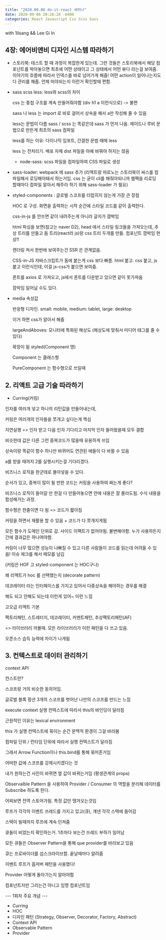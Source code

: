 ```yaml
---
title: "2020.09.06 do-it-react 세미나"
date: 2020-09-06 20:26:28 -0400
categories: React Javascript Css Scss Sass
---
```


with 1ilsang && Lee Gi In

## 4장: 에어비앤비 디자인 시스템 따라하기

   - 스토리북: 테스트 할 때 과정이 복잡한게 있는데. 그런 것들은 스토리북에서 해당 컴포넌트를 박아놓으면 최초에 어떤 상태이고 그 상태에서 어떤 뷰다 라는걸 보여줌. 이야기의 흐름에 따라서 인덱스를 바로 넘어가게 해줌! 어떤 action이 일어나는지도 다 관리를 해줌. 언제 떠야되는지 이런거 확인할때 편함.

   - sass scss less: less와 scss의 차이 

     css 는 중첩 구조를 계속 만들어줘야함 (div h1 a 이런식으로) -> 불편

     sass 나 less 는 import 로 바로 걸어서 상속을 해서 a만 작성해 줄 수 있음

     less는 문법이 다름 sass / scss 는 똑같은데 sass 가 먼저 나옴. 제이드나 루비 문법으로 만든게 최초의 sass 컴파일 

     less를 하는 이유: 다이나믹 임포트, 간결한 문법 때메 less

     less 는 전처리기. 배포 자체 dist 파일을 아예 바꿔야 하지는 않음

     - node-sass: scss 파일을 컴파일하여 CSS 파일로 생성
- sass-loader: webpack 에 sass 추가 (리액트랑 따로노는 스토리북이 싸스를 컴파일해서 로딩해야돼서 하는거임. css 는 굳이 cli를 해줘야되니까 웹팩을 리로딩 할때마다 컴파일 알아서 해주라 하기 위해 sass-loader 가 필요)
     
- styled-components : 글로벌 스코프를 더럽히지 않는게 가장 큰 장점

  HOC 로 구성. 화면을 출력하는 시작 순간에 스타일 코드를 같이 출력한다.

  css-in-js 를 안쓰면 같이 내려주는게 아니라 글자가 깜박임

  html 파싱을 보면(참고는 naver D2), head 에서 스타일 링크들을 가져오는데, 추상 트리를 만들고 돔 트리(react라 js)랑 css 트리 두개를 만듦. 컴포넌트 깜박임 현상!!

  렌더링 쳐서 한번에 보여주는건 SSR 은 관계없음.

  CSS-in-JS 자바스크립트가 돔에 붙는게 css 보다 빠름. html 붙고. css 붙고, js 붙고 이런식인데, 이걸 js-css가 붙으면 보여줌. 

  폰트를 axios 로 가져오고, js에서 폰트를 다운받고 있으면 같이 못가져옴

  깜박임 일어날 수도 있다.  

- media 속성값

  반응형 디자인. small: mobile, medium: tablet, large: desktop

  이거 하면 css가 알아서 해줌

  largeAndAboves: 모니터에 특화된 해상도 (해상도에 맞춰서 미디어 태그를 줄 수 있다)

  확장이 됨 styled(Component 명)

  Component 는 클래스형

  PureComponent 는 함수형으로 쓰일때

  



## 2. 리액트 고급 기술 따라하기

- Curring(커링)

인자를 여러개 넣고 하나의 리턴값을 만들어내는데,

커링은 여러개의 인자들을 쪼개고 싶다는게 핵심

지연실행 => 인자 받고 다음 인자 기다리고 마지막 인자 들어왔을때 모두 결합

비슷한데 값은 다른 그런 중복코드가 많을때 유용하게 쓰임

상속이랑 똑같이 함수 하나만 바뀌어도 연관된 애들이 다 바뀔 수 있음

a를 받을 때까지 2를 실행시키는걸 기다리겠다.

비즈니스 로직을 한군데로 몰아넣을 수 있다.



순서가 있고, 중복이 많이 될 만한 코드는 커링을 사용하여 짜는게 좋다?

비즈니스 로직이 들어갈 만 한걸 다 만들어놓으면 안에 내용은 잘 몰라도됨. 수식 내용을 합성해가는 과정.

함수형은 한줄이면 다 됨 => 코드가 짧아짐

커링을 하면서 재활용 할 수 있음 + 코드가 다 쪼개지게됨

모든 함수가 도메인 단위로 감. 사이드 이펙트가 없어야됨. 불변해야함. 누가 사용하든지 간에 결과값은 하나여야함.

커링이 너무 많으면 성능이 나빠질 수 있고 다른 사람들이 코드를 읽는데 어려울 수 있음! 이슈 체크를 해서 메모를 남김



(커링은 HOF 고 styled-component 는 HOC구나)



왜 리액트가 hoc 를 선택했는지 (decorate pattern)

데코레이터 라는 인터페이스를 가지고 있어서 다중상속을 해야하는 경우를 해결

해도 되고 안해도 되는데 이런게 있어~ 이런 느낌



고오급 리액트 기본 

팩토리패턴, 스트레터지, 데코레이터, 커맨트패턴, 추상팩토리패턴(AF)

 => 라이브러리 까볼때. 모든 라이브러리가 이런 패턴을 다 쓰고 있음. 

오픈소스 습득 능력에 차이가 나게됨



## 3. 컨텍스트로 데이터 관리하기

context API



컨스트란? 

스코프랑 거의 비슷한 동의어임. 

글로벌 블록 펑션 3개의 스코프를 벗어난 나만의 스코프를 만드는 느낌



execute context 실행 컨텍스트에 따라서 this의 바인딩이 달라짐

근원적인 이유는 lexical environment

this 가 실행 컨텍스트에 묶이는 순간 문맥적 환경이 그걸 바라봄

컴파일 단위 / 런타임 단위에 따라서 실행 컨텍스트가 달라짐

그래서 Arrow Function이나 this.bind를 통해 묶어준거임



어떠한 값에 스코프를 강제시키겠다는 것

내가 원하는건 사진이 바뀌면 옆 값이 바뀌는거임 (평생관계의 props)

Observalble Pattern 을 사용하여 Provider / Consumer 의 역할을 분리해 데이터를 Subscribe 하도록 한다.

어찌보면 전역 스토어가됨. 특정 값만 땡겨오는것임



루프가 각각의 이벤트 쓰레드를 가지고 있고(큐), 걔넨 각각 스택에 들어감

스택이 빌때까지 루프에 계속 던져줌

큐들이 비었는지 확인하는거. 1초마다 보는건 쓰레드 부하가 일어남

모든 큐들은 Observer Pattern을 통해 que provider를 바라보고 있음

큐는 프로바이더를 섭스크라이브함. 끝날때마다 알려줌

이벤트 루프가 옵저버 패턴을 사용했다!



Provider 어떻게 돌아가는지 알아야함

컴포넌트지만 그리는건 아니고 임명 컴포넌트임



--- 1회차 주요 개념 ---
- Curring
- HOC
- 디자인 패턴 (Strategy, Observer, Decorator, Factory, Abstract)
- Context API
- Observable Pattern
- Provider